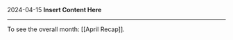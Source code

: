 2024-04-15
__Insert Content Here__
_______________________
To see the overall month: [[April Recap]].